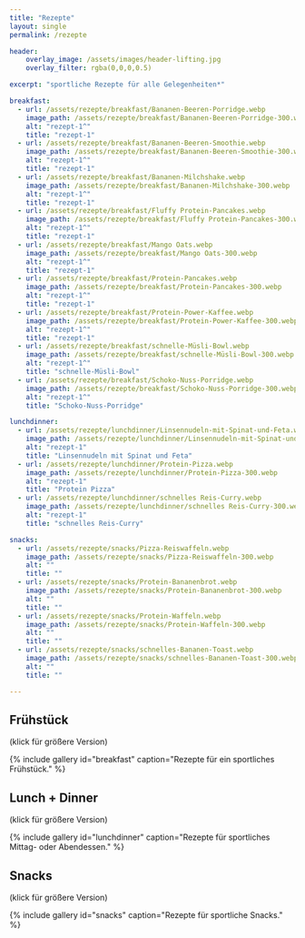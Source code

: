 ```yaml
---
title: "Rezepte"
layout: single
permalink: /rezepte

header:
    overlay_image: /assets/images/header-lifting.jpg
    overlay_filter: rgba(0,0,0,0.5)

excerpt: "sportliche Rezepte für alle Gelegenheiten*"

breakfast:
  - url: /assets/rezepte/breakfast/Bananen-Beeren-Porridge.webp
    image_path: /assets/rezepte/breakfast/Bananen-Beeren-Porridge-300.webp
    alt: "rezept-1^"
    title: "rezept-1"
  - url: /assets/rezepte/breakfast/Bananen-Beeren-Smoothie.webp
    image_path: /assets/rezepte/breakfast/Bananen-Beeren-Smoothie-300.webp
    alt: "rezept-1^"
    title: "rezept-1"
  - url: /assets/rezepte/breakfast/Bananen-Milchshake.webp
    image_path: /assets/rezepte/breakfast/Bananen-Milchshake-300.webp
    alt: "rezept-1^"
    title: "rezept-1"
  - url: /assets/rezepte/breakfast/Fluffy Protein-Pancakes.webp
    image_path: /assets/rezepte/breakfast/Fluffy Protein-Pancakes-300.webp
    alt: "rezept-1^"
    title: "rezept-1"
  - url: /assets/rezepte/breakfast/Mango Oats.webp
    image_path: /assets/rezepte/breakfast/Mango Oats-300.webp
    alt: "rezept-1^"
    title: "rezept-1"
  - url: /assets/rezepte/breakfast/Protein-Pancakes.webp
    image_path: /assets/rezepte/breakfast/Protein-Pancakes-300.webp
    alt: "rezept-1^"
    title: "rezept-1"
  - url: /assets/rezepte/breakfast/Protein-Power-Kaffee.webp
    image_path: /assets/rezepte/breakfast/Protein-Power-Kaffee-300.webp
    alt: "rezept-1^"
    title: "rezept-1"
  - url: /assets/rezepte/breakfast/schnelle-Müsli-Bowl.webp
    image_path: /assets/rezepte/breakfast/schnelle-Müsli-Bowl-300.webp
    alt: "rezept-1^"
    title: "schnelle-Müsli-Bowl"
  - url: /assets/rezepte/breakfast/Schoko-Nuss-Porridge.webp
    image_path: /assets/rezepte/breakfast/Schoko-Nuss-Porridge-300.webp
    alt: "rezept-1^"
    title: "Schoko-Nuss-Porridge"

lunchdinner:
  - url: /assets/rezepte/lunchdinner/Linsennudeln-mit-Spinat-und-Feta.webp
    image_path: /assets/rezepte/lunchdinner/Linsennudeln-mit-Spinat-und-Feta-300.webp
    alt: "rezept-1"
    title: "Linsennudeln mit Spinat und Feta"
  - url: /assets/rezepte/lunchdinner/Protein-Pizza.webp
    image_path: /assets/rezepte/lunchdinner/Protein-Pizza-300.webp
    alt: "rezept-1"
    title: "Protein Pizza"
  - url: /assets/rezepte/lunchdinner/schnelles Reis-Curry.webp
    image_path: /assets/rezepte/lunchdinner/schnelles Reis-Curry-300.webp
    alt: "rezept-1"
    title: "schnelles Reis-Curry"

snacks:
  - url: /assets/rezepte/snacks/Pizza-Reiswaffeln.webp
    image_path: /assets/rezepte/snacks/Pizza-Reiswaffeln-300.webp
    alt: ""
    title: ""
  - url: /assets/rezepte/snacks/Protein-Bananenbrot.webp
    image_path: /assets/rezepte/snacks/Protein-Bananenbrot-300.webp
    alt: ""
    title: ""
  - url: /assets/rezepte/snacks/Protein-Waffeln.webp
    image_path: /assets/rezepte/snacks/Protein-Waffeln-300.webp
    alt: ""
    title: ""
  - url: /assets/rezepte/snacks/schnelles-Bananen-Toast.webp
    image_path: /assets/rezepte/snacks/schnelles-Bananen-Toast-300.webp
    alt: ""
    title: ""

---
```



## Frühstück
(klick für größere Version)

{% include gallery id="breakfast" caption="Rezepte für ein sportliches Frühstück." %}


## Lunch + Dinner
(klick für größere Version)

{% include gallery id="lunchdinner" caption="Rezepte für sportliches Mittag- oder Abendessen." %}


## Snacks
(klick für größere Version)

{% include gallery id="snacks" caption="Rezepte für sportliche Snacks." %}
